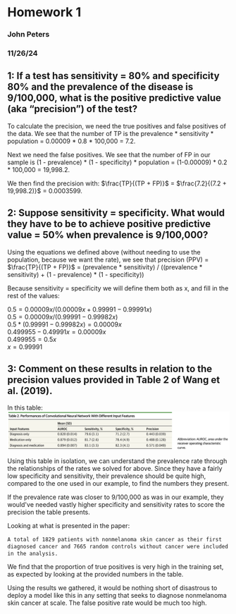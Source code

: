 # Homework 1

### John Peters

### 11/26/24

## **1:** If a test has sensitivity = 80% and specificity 80% and the prevalence of the disease is 9/100,000, what is the positive predictive value (aka “precision”) of the test?

To calculate the precision, we need the true positives and false positives of the data. We see that the number of TP is the prevalence * sensitivity * population = 0.00009 * 0.8 * 100,000 = 7.2. 

Next we need the false positives. We see that the number of FP in our sample is (1 - prevalence) * (1 - specificity) * population = (1-0.00009) * 0.2 * 100,000 = 19,998.2. 

We then find the precision with: $\frac{TP}{(TP + FP)}$ = $\frac{7.2}{(7.2 + 19,998.2)}$ = 0.0003599.

## **2:** Suppose sensitivity = specificity. What would they have to be to achieve positive predictive value = 50% when prevalence is 9/100,000?

Using the equations we defined above (without needing to use the population, because we want the rate), we see that precision (PPV) = $\frac{TP}{(TP + FP)}$ = (prevalence * sensitivity) / ((prevalence * sensitivity) + (1 - prevalence) * (1 - specificity))

Because sensitivity = specificity we will define them both as x, and fill in the rest of the values:

$0.5 = 0.00009x / (0.00009x + 0.99991 - 0.99991x)$<br>
$0.5 = 0.00009x / (0.99991 - 0.99982x)$<br>
$0.5 * (0.99991 - 0.99982x) = 0.00009x$<br>
$0.499955 - 0.49991x = 0.00009x$<br>
$0.499955 = 0.5x$<br>
$x = 0.99991$<br>

## **3:** Comment on these results in relation to the precision values provided in Table 2 of Wang et al. (2019).

In this table:
![alt text](image.png)

Using this table in isolation, we can understand the prevalence rate through the relationships of the rates we solved for above. Since they have a fairly low specificity and sensitivity, their prevalence should be quite high, compared to the one used in our example, to find the numbers they present. 

If the prevalence rate was closer to 9/100,000 as was in our example, they would've needed vastly higher specificity and sensitivity rates to score the precision the table presents. 

Looking at what is presented in the paper: 

```
A total of 1829 patients with nonmelanoma skin cancer as their first diagnosed cancer and 7665 random controls without cancer were included in the analysis.
```

We find that the proportion of true positives is very high in the training set, as expected by looking at the provided numbers in the table. 

Using the results we gathered, it would be nothing short of disastrous to deploy a model like this in any setting that seeks to diagnose nonmelanoma skin cancer at scale. The false positive rate would be much too high.